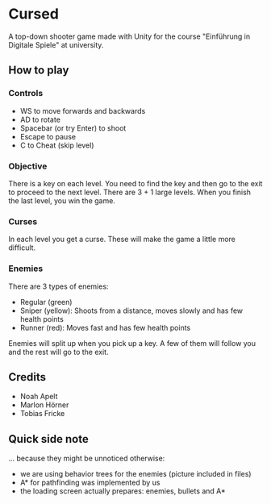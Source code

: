 # Cursed

A top-down shooter game made with Unity for the course "Einführung in Digitale Spiele" at university.

## How to play

### Controls

- WS to move forwards and backwards
- AD to rotate
- Spacebar (or try Enter) to shoot
- Escape to pause
- C to Cheat (skip level)

### Objective

There is a key on each level. You need to find the key and then go to the exit to proceed to the next level.
There are 3 + 1 large levels. When you finish the last level, you win the game.

### Curses

In each level you get a curse. These will make the game a little more difficult.

### Enemies

There are 3 types of enemies:

- Regular (green)
- Sniper (yellow): Shoots from a distance, moves slowly and has few health points
- Runner (red): Moves fast and has few health points

Enemies will split up when you pick up a key. A few of them will follow you and the rest will go to the exit.

## Credits

- Noah Apelt
- Marlon Hörner
- Tobias Fricke

## Quick side note

... because they might be unnoticed otherwise:

- we are using behavior trees for the enemies (picture included in files)
- A* for pathfinding was implemented by us
- the loading screen actually prepares: enemies, bullets and A*
